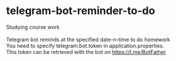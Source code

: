 # telegram-bot-reminder-to-do
Studying course work
<br>
<br>
Telegram bot reminds at the specified date-n-time to do homework
<br>
You need to specify telegram.bot.token in application.properties. <br>
This token can be retrieved with the bot on https://t.me/BotFather
